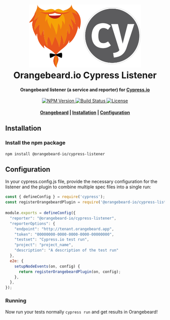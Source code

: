 <h1 align="center">
  <a href="https://github.com/orangebeard-io/cypress-listener">
    <img src="https://raw.githubusercontent.com/orangebeard-io/cypress-listener/master/.github/logo.svg" alt="Orangebeard.io Cypress.io Listener" height="200">
  </a>
  <br>Orangebeard.io Cypress Listener<br>
</h1>

<h4 align="center">Orangebeard listener (a service and reporter) for <a href="https://cypress.io/" target="_blank" rel="noopener">Cypress.io</a></h4>

<p align="center">
  <a href="https://www.npmjs.com/package/@orangebeard-io/cypress-listener">
    <img src="https://img.shields.io/npm/v/@orangebeard-io/cypress-listener.svg?style=flat-square"
      alt="NPM Version" />
  </a>
  <a href="https://github.com/orangebeard-io/cypress-listener/actions">
    <img src="https://img.shields.io/github/workflow/status/orangebeard-io/cypress-listener/release?style=flat-square"
      alt="Build Status" />
  </a>
  <a href="https://github.com/orangebeard-io/cypress-listener/blob/master/LICENSE">
    <img src="https://img.shields.io/github/license/orangebeard-io/cypress-listener?style=flat-square"
      alt="License" />
  </a>
</p>

<div align="center">
  <h4>
    <a href="https://orangebeard.io">Orangebeard</a> |
    <a href="#installation">Installation</a> |
    <a href="#configuration">Configuration</a>
  </h4>
</div>

## Installation

### Install the npm package

```shell
npm install @orangebeard-io/cypress-listener
```

## Configuration

In your cypress.config.js file, provide the necessary configuration for the listener and the plugin to combine multiple spec files into a single run:

```JavaScript
const { defineConfig } = require('cypress');
const registerOrangebeardPlugin = require('@orangebeard-io/cypress-listener/lib/plugin');

module.exports = defineConfig({
  "reporter": "@orangebeard-io/cypress-listener",
  "reporterOptions": {
    "endpoint": "http://tenant.orangebeard.app",
    "token": "00000000-0000-0000-0000-00000000",
    "testset": "Cypress.io test run",
    "project": "project_name",
    "description": "A description of the test run"
  },
  e2e: {
    setupNodeEvents(on, config) {
      return registerOrangebeardPlugin(on, config);
    },
  },
});
```


### Running

Now run your tests normally `cypress run` and get results in Orangebeard!
